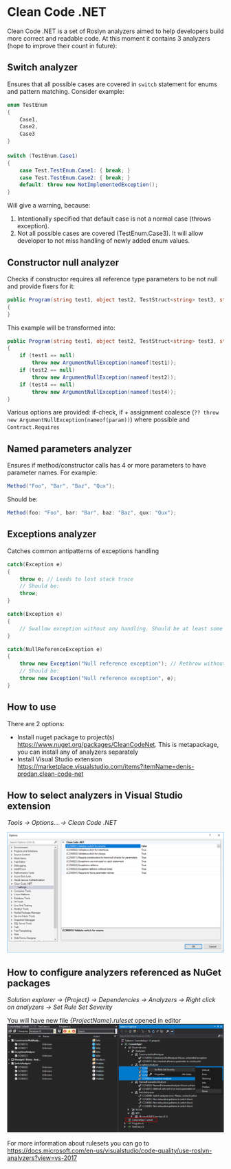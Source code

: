 # Clean Code .NET
Clean Code .NET is a set of Roslyn analyzers aimed to help developers build more correct and readable code.
At this moment it contains 3 analyzers (hope to improve their count in future):

## Switch analyzer
Ensures that all possible cases are covered in ```switch``` statement for enums and pattern matching.
Consider example:

```csharp
enum TestEnum
{
    Case1,
    Case2,
    Case3
}
    
switch (TestEnum.Case1)
{
    case Test.TestEnum.Case1: { break; }
    case Test.TestEnum.Case2: { break; }
    default: throw new NotImplementedException();
}
```
Will give a warning, because:
1. Intentionally specified that default case is not a normal case (throws exception).
2. Not all possible cases are covered (TestEnum.Case3).
It will allow developer to not miss handling of newly added enum values.

## Constructor null analyzer
Checks if constructor requires all reference type parameters to be not null and provide fixers for it:

```csharp
public Program(string test1, object test2, TestStruct<string> test3, string test4)
{
}
```
This example will be transformed into:
```csharp
public Program(string test1, object test2, TestStruct<string> test3, string test4)
{
    if (test1 == null)
        throw new ArgumentNullException(nameof(test1));
    if (test2 == null)
        throw new ArgumentNullException(nameof(test2));
    if (test4 == null)
        throw new ArgumentNullException(nameof(test4));
}
```
Various options are provided: if-check, if + assignment coalesce (``` ?? throw new ArgumentNullException(nameof(param)) ```) where possible and ```Contract.Requires```

## Named parameters analyzer
Ensures if method/constructor calls has 4 or more parameters to have parameter names.
For example:
```csharp
Method("Foo", "Bar", "Baz", "Qux");
```
Should be:
```csharp
Method(foo: "Foo", bar: "Bar", baz: "Baz", qux: "Qux");
```

## Exceptions analyzer
Catches common antipatterns of exceptions handling
```csharp
catch(Exception e)
{
    throw e; // Leads to lost stack trace
    // Should be:
    throw;
}
```
```csharp
catch(Exception e)
{
    // Swallow exception without any handling. Should be at least some exception usage
}
```
```csharp
catch(NullReferenceException e)
{
    throw new Exception("Null reference exception"); // Rethrow without inner exception.
    // Should be:
    throw new Exception("Null reference exception", e);
}
```



## How to use
There are 2 options:
- Install nuget package to project(s) https://www.nuget.org/packages/CleanCodeNet. This is metapackage, you can install any of analyzers separately
- Install Visual Studio extension https://marketplace.visualstudio.com/items?itemName=denis-prodan.clean-code-net

## How to select analyzers in Visual Studio extension
_Tools -> Options... -> Clean Code .NET_

![Options window](/Docs/CleanCodeNetOptions.png)

## How to configure analyzers referenced as NuGet packages
_Solution explorer -> {Project} -> Dependencies -> Analyzers -> Right click on analyzers -> Set Rule Set Severity_

You will have new file _{ProjectName}.ruleset_ opened in editor
![Options window](/Docs/PackageAnalyzersOptions.png)

For more information about rulesets you can go to https://docs.microsoft.com/en-us/visualstudio/code-quality/use-roslyn-analyzers?view=vs-2017